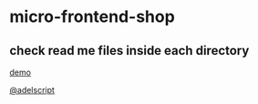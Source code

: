 # micro-frontend-shop

## check read me files inside each directory


[demo](https://mfe-shop-home.vercel.app/)


[@adelscript](https://twitter.com/adelscript)

